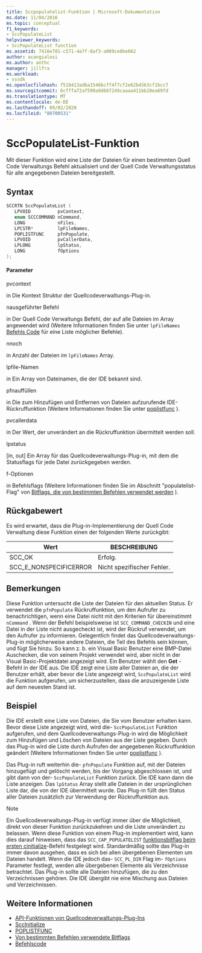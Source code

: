 ```yaml
---
title: Sccpopulatelist-Funktion | Microsoft-Dokumentation
ms.date: 11/04/2016
ms.topic: conceptual
f1_keywords:
- SccPopulateList
helpviewer_keywords:
- SccPopulateList function
ms.assetid: 7416e781-c571-4a7f-8af3-a089ce8be662
author: acangialosi
ms.author: anthc
manager: jillfra
ms.workload:
- vssdk
ms.openlocfilehash: f518413adba1546bcff4f7cf2e62b4563cf1bcc7
ms.sourcegitcommit: 6cfffa72af599a9d667249caaaa411bb28ea69fd
ms.translationtype: MT
ms.contentlocale: de-DE
ms.lasthandoff: 09/02/2020
ms.locfileid: "80700531"
---
```

# <a name="sccpopulatelist-function"></a>SccPopulateList-Funktion
Mit dieser Funktion wird eine Liste der Dateien für einen bestimmten Quell Code Verwaltungs Befehl aktualisiert und der Quell Code Verwaltungsstatus für alle angegebenen Dateien bereitgestellt.

## <a name="syntax"></a>Syntax

```cpp
SCCRTN SccPopulateList (
   LPVOID          pvContext,
   enum SCCCOMMAND nCommand,
   LONG            nFiles,
   LPCSTR*         lpFileNames,
   POPLISTFUNC     pfnPopulate,
   LPVOID          pvCallerData,
   LPLONG          lpStatus,
   LONG            fOptions
);
```

#### <a name="parameters"></a>Parameter
 pvcontext

in Die Kontext Struktur der Quellcodeverwaltungs-Plug-in.

 nausgeführter Befehl

in Der Quell Code Verwaltungs Befehl, der auf alle Dateien im Array angewendet wird (Weitere Informationen finden Sie unter `lpFileNames` [Befehls Code](../extensibility/command-code-enumerator.md) für eine Liste möglicher Befehle).

 nnoch

in Anzahl der Dateien im `lpFileNames` Array.

 lpfile-Namen

in Ein Array von Dateinamen, die der IDE bekannt sind.

 pfnauffüllen

in Die zum Hinzufügen und Entfernen von Dateien aufzurufende IDE-Rückruffunktion (Weitere Informationen finden Sie unter [poplistfunc](../extensibility/poplistfunc.md) ).

 pvcallerdata

in Der Wert, der unverändert an die Rückruffunktion übermittelt werden soll.

 lpstatus

[in, out] Ein Array für das Quellcodeverwaltungs-Plug-in, mit dem die Statusflags für jede Datei zurückgegeben werden.

 f-Optionen

in Befehlsflags (Weitere Informationen finden Sie im Abschnitt "populatelist-Flag" von [Bitflags, die von bestimmten Befehlen verwendet werden](../extensibility/bitflags-used-by-specific-commands.md) ).

## <a name="return-value"></a>Rückgabewert
 Es wird erwartet, dass die Plug-in-Implementierung der Quell Code Verwaltung diese Funktion einen der folgenden Werte zurückgibt:

|Wert|BESCHREIBUNG|
|-----------|-----------------|
|SCC_OK|Erfolg.|
|SCC_E_NONSPECIFICERROR|Nicht spezifischer Fehler.|

## <a name="remarks"></a>Bemerkungen
 Diese Funktion untersucht die Liste der Dateien für den aktuellen Status. Er verwendet die `pfnPopulate` Rückruffunktion, um den Aufrufer zu benachrichtigen, wenn eine Datei nicht mit den Kriterien für übereinstimmt `nCommand` . Wenn der Befehl beispielsweise ist `SCC_COMMAND_CHECKIN` und eine Datei in der Liste nicht ausgecheckt ist, wird der Rückruf verwendet, um den Aufrufer zu informieren. Gelegentlich findet das Quellcodeverwaltungs-Plug-in möglicherweise andere Dateien, die Teil des Befehls sein können, und fügt Sie hinzu. So kann z. b. ein Visual Basic Benutzer eine BMP-Datei Auschecken, die von seinem Projekt verwendet wird, aber nicht in der Visual Basic-Projektdatei angezeigt wird. Ein Benutzer wählt den **Get** -Befehl in der IDE aus. Die IDE zeigt eine Liste aller Dateien an, die der Benutzer erhält, aber bevor die Liste angezeigt wird, `SccPopulateList` wird die Funktion aufgerufen, um sicherzustellen, dass die anzuzeigende Liste auf dem neuesten Stand ist.

## <a name="example"></a>Beispiel
 Die IDE erstellt eine Liste von Dateien, die Sie vom Benutzer erhalten kann. Bevor diese Liste angezeigt wird, wird die- `SccPopulateList` Funktion aufgerufen, und dem Quellcodeverwaltungs-Plug-in wird die Möglichkeit zum Hinzufügen und Löschen von Dateien aus der Liste gegeben. Durch das Plug-in wird die Liste durch Aufrufen der angegebenen Rückruffunktion geändert (Weitere Informationen finden Sie unter [poplistfunc](../extensibility/poplistfunc.md) ).

 Das Plug-in ruft weiterhin die- `pfnPopulate` Funktion auf, mit der Dateien hinzugefügt und gelöscht werden, bis der Vorgang abgeschlossen ist, und gibt dann von der- `SccPopulateList` Funktion zurück. Die IDE kann dann die Liste anzeigen. Das `lpStatus` Array stellt alle Dateien in der ursprünglichen Liste dar, die von der IDE übermittelt wurde. Das Plug-in füllt den Status aller Dateien zusätzlich zur Verwendung der Rückruffunktion aus.

> [!NOTE]
> Ein Quellcodeverwaltungs-Plug-in verfügt immer über die Möglichkeit, direkt von dieser Funktion zurückzukehren und die Liste unverändert zu belassen. Wenn diese Funktion von einem Plug-in implementiert wird, kann dies darauf hinweisen, dass das `SCC_CAP_POPULATELIST` [funktionsbitflag beim ersten cinitialize](../extensibility/sccinitialize-function.md)-Befehl festgelegt wird. Standardmäßig sollte das Plug-in immer davon ausgehen, dass es sich bei allen übergebenen Elementen um Dateien handelt. Wenn die IDE jedoch das- `SCC_PL_DIR` Flag im- `fOptions` Parameter festlegt, werden alle übergebenen Elemente als Verzeichnisse betrachtet. Das Plug-in sollte alle Dateien hinzufügen, die zu den Verzeichnissen gehören. Die IDE übergibt nie eine Mischung aus Dateien und Verzeichnissen.

## <a name="see-also"></a>Weitere Informationen
- [API-Funktionen von Quellcodeverwaltungs-Plug-Ins](../extensibility/source-control-plug-in-api-functions.md)
- [SccInitialize](../extensibility/sccinitialize-function.md)
- [POPLISTFUNC](../extensibility/poplistfunc.md)
- [Von bestimmten Befehlen verwendete Bitflags](../extensibility/bitflags-used-by-specific-commands.md)
- [Befehlscode](../extensibility/command-code-enumerator.md)
